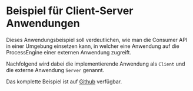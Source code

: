 # Beispiel für Client-Server Anwendungen

Dieses Anwendungsbeispiel soll verdeutlichen, wie man die Consumer API in
einer Umgebung einsetzen kann, in welcher eine Anwendung auf die
ProcessEngine einer externen Anwendung zugreift.

Nachfolgend wird dabei die implementierende Anwendung als `Client`
und die externe Anwendung `Server` genannt.

Das komplette Beispiel ist auf [Github](https://github.com/process-engine/consumer_api_meta/tree/feature/add_sample_projects/samples/02_external_process_engine) verfügbar.


